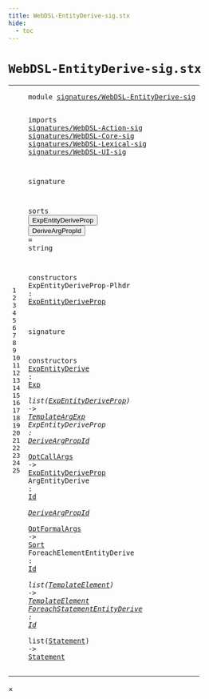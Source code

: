 ```yaml
---
title: WebDSL-EntityDerive-sig.stx
hide:
  - toc
---
```


# `WebDSL-EntityDerive-sig.stx`



[pdmosses/webdsl-statix/webdslstatix/src-gen/statix/signatures/WebDSL-EntityDerive-sig.stx]: https://github.com/pdmosses/webdsl-statix/blob/master/webdslstatix/src-gen/statix/signatures/WebDSL-EntityDerive-sig.stx "The source file on GitHub"

<div class="stx"><table class="highlighttable"><tbody><tr><td class="linenos"><div class="linenodiv"><pre><span></span>1
2
3
4
5
6
7
8
9
10
11
12
13
14
15
16
17
18
19
20
21
22
23
24
25
</pre></div></td>
<td class="code"><pre><code><span class="keyword">module</span> <a href="../webdsl-statix-sig.stx/#signatures/WebDSL-EntityDerive-sig_12_3" id="signatures/WebDSL-EntityDerive-sig_1_8" title="a definition with a single reference"><span class="token sort_Id">signatures/WebDSL-EntityDerive-sig</span></a>

<span class="keyword">imports</span>
  <a href="../WebDSL-Action-sig.stx/#signatures/WebDSL-Action-sig_1_8" id="signatures/WebDSL-Action-sig_4_3" title="a reference to a single-file definition"><span class="token sort_Id">signatures/WebDSL-Action-sig</span></a>
  <a href="../WebDSL-Core-sig.stx/#signatures/WebDSL-Core-sig_1_8" id="signatures/WebDSL-Core-sig_5_3" title="a reference to a single-file definition"><span class="token sort_Id">signatures/WebDSL-Core-sig</span></a>
  <a href="../WebDSL-Lexical-sig.stx/#signatures/WebDSL-Lexical-sig_1_8" id="signatures/WebDSL-Lexical-sig_6_3" title="a reference to a single-file definition"><span class="token sort_Id">signatures/WebDSL-Lexical-sig</span></a>
  <a href="../WebDSL-UI-sig.stx/#signatures/WebDSL-UI-sig_1_8" id="signatures/WebDSL-UI-sig_7_3" title="a reference to a single-file definition"><span class="token sort_Id">signatures/WebDSL-UI-sig</span></a>

<span class="keyword">signature</span>

  <span class="keyword">sorts</span>
    <span class="cons_SortDecl"><button class="modal-open" id="ExpEntityDeriveProp_12_5" title="a definition with multiple references" data-urls="#ExpEntityDeriveProp line 16_33, 21_34, 22_60"><span class="token sort_Id">ExpEntityDeriveProp</span></button></span>
    <span class="cons_SortAlias"><button class="modal-open" id="DeriveArgPropId_13_5" title="a definition with multiple references" data-urls="#DeriveArgPropId line 22_27, 23_28"><span class="token sort_Id">DeriveArgPropId</span></button> <span class="operator">=</span> <span class="cons_StringSort"><span class="keyword">string</span></span></span>

  <span class="keyword">constructors</span>
    <span class="cons_OpDecl"><span id="ExpEntityDeriveProp-Plhdr_16_5" title="a definition with no references"><span class="token sort_Id">ExpEntityDeriveProp-Plhdr</span></span> <span class="operator">:</span> <span class="cons_SimpleSort"><a href="#ExpEntityDeriveProp_12_5" id="ExpEntityDeriveProp_16_33" title="a reference to a single-file definition"><span class="token sort_Id">ExpEntityDeriveProp</span></a></span></span>

<span class="keyword">signature</span>

  <span class="keyword">constructors</span>
    <span class="cons_OpDecl"><a href="../../../../trans/static-semantics/ui/template-calls.stx/#ExpEntityDerive_51_27" id="ExpEntityDerive_21_5" title="a definition with a single reference"><span class="token sort_Id">ExpEntityDerive</span></a> <span class="operator">:</span> <span class="cons_SimpleSort"><a href="../WebDSL-Action-sig.stx/#Exp_25_5" id="Exp_21_23" title="a reference to a single-file definition"><span class="token sort_Id">Exp</span></a></span> <span class="operator">*</span> <span class="keyword">list</span><span class="operator">(</span><span class="cons_SimpleSort"><a href="#ExpEntityDeriveProp_12_5" id="ExpEntityDeriveProp_21_34" title="a reference to a single-file definition"><span class="token sort_Id">ExpEntityDeriveProp</span></a></span><span class="operator">)</span> <span class="operator">-&gt;</span> <span class="cons_SimpleSort"><a href="../WebDSL-UI-sig.stx/#TemplateArgExp_20_5" id="TemplateArgExp_21_58" title="a reference to a single-file definition"><span class="token sort_Id">TemplateArgExp</span></a></span></span>
    <span class="cons_OpDecl"><span id="ExpEntityDeriveProp_22_5" title="a definition with no references"><span class="token sort_Id">ExpEntityDeriveProp</span></span> <span class="operator">:</span> <span class="cons_SimpleSort"><a href="#DeriveArgPropId_13_5" id="DeriveArgPropId_22_27" title="a reference to a single-file definition"><span class="token sort_Id">DeriveArgPropId</span></a></span> <span class="operator">*</span> <span class="cons_SimpleSort"><a href="../WebDSL-Core-sig.stx/#OptCallArgs_16_5" id="OptCallArgs_22_45" title="a reference to a single-file definition"><span class="token sort_Id">OptCallArgs</span></a></span> <span class="operator">-&gt;</span> <span class="cons_SimpleSort"><a href="#ExpEntityDeriveProp_12_5" id="ExpEntityDeriveProp_22_60" title="a reference to a single-file definition"><span class="token sort_Id">ExpEntityDeriveProp</span></a></span></span>
    <span class="cons_OpDecl"><span id="ArgEntityDerive_23_5" title="a definition with no references"><span class="token sort_Id">ArgEntityDerive</span></span> <span class="operator">:</span> <span class="cons_SimpleSort"><a href="../WebDSL-Lexical-sig.stx/#Id_14_5" id="Id_23_23" title="a reference to a single-file definition"><span class="token sort_Id">Id</span></a></span> <span class="operator">*</span> <span class="cons_SimpleSort"><a href="#DeriveArgPropId_13_5" id="DeriveArgPropId_23_28" title="a reference to a single-file definition"><span class="token sort_Id">DeriveArgPropId</span></a></span> <span class="operator">*</span> <span class="cons_SimpleSort"><a href="../WebDSL-Core-sig.stx/#OptFormalArgs_12_5" id="OptFormalArgs_23_46" title="a reference to a single-file definition"><span class="token sort_Id">OptFormalArgs</span></a></span> <span class="operator">-&gt;</span> <span class="cons_SimpleSort"><a href="../WebDSL-Core-sig.stx/#Sort_17_5" id="Sort_23_63" title="a reference to a single-file definition"><span class="token sort_Id">Sort</span></a></span></span>
    <span class="cons_OpDecl"><span id="ForeachElementEntityDerive_24_5" title="a definition with no references"><span class="token sort_Id">ForeachElementEntityDerive</span></span> <span class="operator">:</span> <span class="cons_SimpleSort"><a href="../WebDSL-Lexical-sig.stx/#Id_14_5" id="Id_24_34" title="a reference to a single-file definition"><span class="token sort_Id">Id</span></a></span> <span class="operator">*</span> <span class="keyword">list</span><span class="operator">(</span><span class="cons_SimpleSort"><a href="../WebDSL-UI-sig.stx/#TemplateElement_15_5" id="TemplateElement_24_44" title="a reference to a single-file definition"><span class="token sort_Id">TemplateElement</span></a></span><span class="operator">)</span> <span class="operator">-&gt;</span> <span class="cons_SimpleSort"><a href="../WebDSL-UI-sig.stx/#TemplateElement_15_5" id="TemplateElement_24_64" title="a reference to a single-file definition"><span class="token sort_Id">TemplateElement</span></a></span></span>
    <span class="cons_OpDecl"><a href="../../../../trans/static-semantics/webdsl-entities.stx/#ForeachStatementEntityDerive_18_16" id="ForeachStatementEntityDerive_25_5" title="a definition with a single reference"><span class="token sort_Id">ForeachStatementEntityDerive</span></a> <span class="operator">:</span> <span class="cons_SimpleSort"><a href="../WebDSL-Lexical-sig.stx/#Id_14_5" id="Id_25_36" title="a reference to a single-file definition"><span class="token sort_Id">Id</span></a></span> <span class="operator">*</span> <span class="keyword">list</span><span class="operator">(</span><span class="cons_SimpleSort"><a href="../WebDSL-Core-sig.stx/#Statement_23_5" id="Statement_25_46" title="a reference to a single-file definition"><span class="token sort_Id">Statement</span></a></span><span class="operator">)</span> <span class="operator">-&gt;</span> <span class="cons_SimpleSort"><a href="../WebDSL-Core-sig.stx/#Statement_23_5" id="Statement_25_60" title="a reference to a single-file definition"><span class="token sort_Id">Statement</span></a></span></span>
</code></pre></td></tr></tbody></table></div>

<div id="modal">
  <div id="modal-content">
    <span id="modal-close">&times;</span>
    <h2 id="modal-h2"></h2>
    <p  id="modal-p"></p>
    <ul id="modal-ul"></ul>
  </div>
</div>
